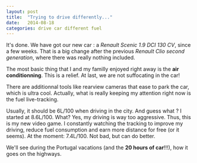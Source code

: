 ```yaml
---
layout: post
title:  "Trying to drive differently..."
date:   2014-08-18
categories: drive car different fuel
---
```


It's done. We have got our new car : a *Renault Scenic 1.9 DCI 130 CV*, since a few weeks. 
That is a big change after the previous *Renault Clio second generation*, where there was really nothing included.

The most basic thing that I and my familly enjoyed right away is the **air conditionning**. This is a relief. At last, we are not suffocating in the car!

There are additionnal tools like rearview cameras that ease to park the car, which is ultra cool. Actually, what is really keeping my attention right now is the fuel live-tracking. 

Usually, it should be 6L/100 when driving in the city. And guess what ? I started at 8.6L/100. What? Yes, my driving is way too aggressive. Thus, this is my new video game. I constantly watching the tracking to improve my driving, reduce fuel consumption and earn more distance for free (or it seems). At the moment: 7.4L/100. Not bad, but can do better.

We'll see during the Portugal vacations (and the **20 hours of car**!!!), how it goes on the highways.

